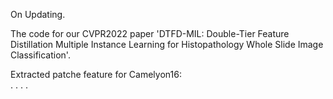 On Updating.

The code for our CVPR2022 paper 'DTFD-MIL: Double-Tier Feature Distillation Multiple Instance Learning for Histopathology Whole Slide Image Classification'.

Extracted patche feature for Camelyon16: <br/>
.
.
.
.
